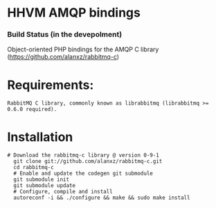 # HHVM AMQP bindings 
### Build Status (in the devepolment)

Object-oriented PHP bindings for the AMQP C library (https://github.com/alanxz/rabbitmq-c)

# Requirements:

    RabbitMQ C library, commonly known as librabbitmq (librabbitmq >= 0.6.0 required).

# Installation

	# Download the rabbitmq-c library @ version 0-9-1
	  git clone git://github.com/alanxz/rabbitmq-c.git
	  cd rabbitmq-c
	  # Enable and update the codegen git submodule
	  git submodule init
	  git submodule update
	  # Configure, compile and install
	  autoreconf -i && ./configure && make && sudo make install

	  
